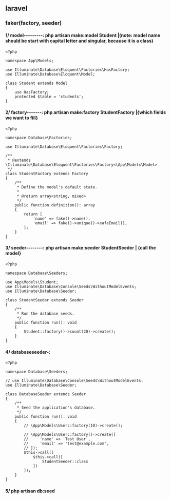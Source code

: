 ## laravel

### faker(factory, seeder)

#### 1/ model---------: php artisan make:model Student |(note: model name should be start with capital letter and singular, because it is a class)
```
<?php

namespace App\Models;

use Illuminate\Database\Eloquent\Factories\HasFactory;
use Illuminate\Database\Eloquent\Model;

class Student extends Model
{
    use HasFactory;
    protected $table = 'students';
}
```

#### 2/ factory-------: php artisan make:factory StudentFactory |{which fields we want to fill}
```
<?php

namespace Database\Factories;

use Illuminate\Database\Eloquent\Factories\Factory;

/**
 * @extends \Illuminate\Database\Eloquent\Factories\Factory<\App\Models\Model>
 */
class StudentFactory extends Factory
{
    /**
     * Define the model's default state.
     *
     * @return array<string, mixed>
     */
    public function definition(): array
    {
        return [
            'name' => fake()->name(),
            'email' => fake()->unique()->safeEmail(),
        ];
    }
}
```
#### 3/ seeder--------: php artisan make:seeder StudentSeeder | {call the model}
```
<?php

namespace Database\Seeders;

use App\Models\Student;
use Illuminate\Database\Console\Seeds\WithoutModelEvents;
use Illuminate\Database\Seeder;

class StudentSeeder extends Seeder
{
    /**
     * Run the database seeds.
     */
    public function run(): void
    {
        Student::factory()->count(20)->create();
    }
}
```

#### 4/ databaseseeder-: 

```
<?php

namespace Database\Seeders;

// use Illuminate\Database\Console\Seeds\WithoutModelEvents;
use Illuminate\Database\Seeder;

class DatabaseSeeder extends Seeder
{
    /**
     * Seed the application's database.
     */
    public function run(): void
    {
        // \App\Models\User::factory(10)->create();

        // \App\Models\User::factory()->create([
        //     'name' => 'Test User',
        //     'email' => 'test@example.com',
        // ]);
        $this->call([
            $this->call([
                StudentSeeder::class
            ])
        ]);
    }
}
```

#### 5/ php artisan db:seed











































